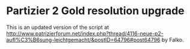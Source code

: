 # Partizier 2 Gold resolution upgrade

This is an updated version of the script at http://www.patrizierforum.net/index.php?thread/4116-neue-p2-aufl%C3%B6sung-leichtgemacht/&postID=64796#post64796 by Falko.
